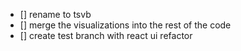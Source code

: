 - [] rename to tsvb
- [] merge the visualizations into the rest of the code
- [] create test branch with react ui refactor